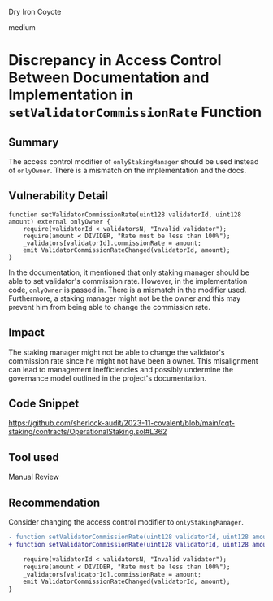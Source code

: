 Dry Iron Coyote

medium

# Discrepancy in Access Control Between Documentation and Implementation in `setValidatorCommissionRate` Function

## Summary

The access control modifier of `onlyStakingManager` should be used instead of `onlyOwner`. There is a mismatch on the implementation and the docs.
## Vulnerability Detail

```solidity
function setValidatorCommissionRate(uint128 validatorId, uint128 amount) external onlyOwner {
	require(validatorId < validatorsN, "Invalid validator");
	require(amount < DIVIDER, "Rate must be less than 100%");
	_validators[validatorId].commissionRate = amount;
	emit ValidatorCommissionRateChanged(validatorId, amount);
}
```

In the documentation, it mentioned that only staking manager should be able to set validator's commission rate. However, in the implementation code, `onlyOwner` is passed in. There is a mismatch in the modifier used. Furthermore, a staking manager might not be the owner and this may prevent him from being able to change the commission rate.

## Impact

The staking manager might not be able to change the validator's commission rate since he might not have been a owner. This misalignment can lead to management inefficiencies and possibly undermine the governance model outlined in the project's documentation.

## Code Snippet

https://github.com/sherlock-audit/2023-11-covalent/blob/main/cqt-staking/contracts/OperationalStaking.sol#L362

## Tool used

Manual Review

## Recommendation

Consider changing the access control modifier to `onlyStakingManager`.

```diff
- function setValidatorCommissionRate(uint128 validatorId, uint128 amount) external onlyOwner {
+ function setValidatorCommissionRate(uint128 validatorId, uint128 amount) external onlyStakingManager {

	require(validatorId < validatorsN, "Invalid validator");
	require(amount < DIVIDER, "Rate must be less than 100%");
	_validators[validatorId].commissionRate = amount;
	emit ValidatorCommissionRateChanged(validatorId, amount);
}
```